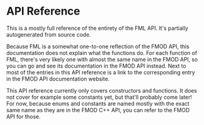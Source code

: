 
# API Reference

This is a mostly full reference of the entirety of the FML API. It's partially autogenerated from source code.

Because FML is a somewhat one-to-one reflection of the FMOD API, this documentation does not explain what the functions do. For each function of FML, there's very likely one with almost the same name in the FMOD API, so you can go and see its documentation in the FMOD API instead. Next to most of the entries in this API reference is a link to the corresponding entry in the FMOD API documentation website.

This API reference currently only covers constructors and functions. It does not cover for example some constants yet, but that'll probably come later! For now, because enums and constants are named mostly with the exact same name as they are in the FMOD C++ API, you can refer to the FMOD API for those.
